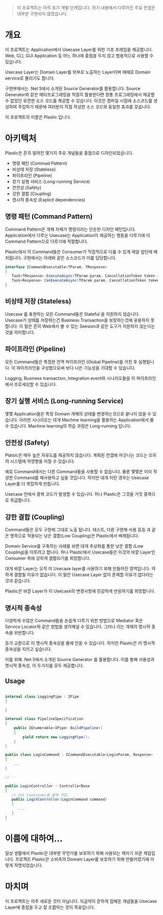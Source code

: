 ﻿> 이 프로젝트는 아직 초기 개발 단계입니다. 하기 내용에서 다루어진 주요 컨셉은 대부분 구현되지 않았습니다.

# 개요
이 프로젝트는 Application에서 Usecase Layer를 위한 기초 프레임을 제공합니다.
Web, CLI, GUI Application 등 어느 하나에 중점을 두지 않고 범용적으로 사용할 수 있습니다.

Usecase Layer는 Domain Layer를 외부로 노출하는 Layer이며 때때로 Domain service로 불리기도 합니다.

구현부에서는 .Net 5에서 소개된 Source Generator를 활용합니다.
Source Generator와 같은 메타프로그래밍을 적절히 활용한다면 정통 프로그래밍에서 제공할 수 없었던 유연한 소스 코드를 제공할 수 있습니다.
이것은 컴파일 시점에 소스코드를 생성하여 주입하기 때문에 여러분이 직접 작성한 소스 코드와 동일한 효과를 갖습니다.


이 프로젝트의 이름은 Plastic 입니다.

# 아키텍처
Plastic은 흔히 알려진 몇가지 주요 개념들을 중점으로 디자인되었습니다.

* 명령 패턴 (Commad Pattern)
* 비상태 저장 (Stateless)
* 파이프라인 (Pipeline)
* 장기 실행 서비스 (Long-running Service)
* 안전성 (Safety)
* 강한 결합 (Coupling)
* 명시적 종속성 (Explicit dependencies)

## 명령 패턴 (Command Pattern)
Command Pattern은 개체 자체가 명령이라는 단순한 디자인 패턴입니다.
Application에서 다루는 Usecase는 Application이 제공하는 행동을 다루기에 이 Command Pattern으로 다루기에 적절합니다.

Plastic에서 이 Command들은 Consumer가 직접적으로 다룰 수 있게 제일 앞단에 배치됩니다.
구현에서는 아래와 같은 소스코드가 이를 담당합니다.

```cs
interface ICommandExecutable<TParam, TResponse>
{
   Task<TResponse> ExecuteAsync(TParam param, CancellationToken token = default);
   Task<Response> CanExecuteAsync(TParam param, CancellationToken token = default);
}
```

## 비상태 저장 (Stateless)
Usecase 를 표현하는 모든 Command들은 Stateful 을 지원하지 않습니다.
Usecase가 상태를 저장하는건 Business Transaction을 보장하는것에 유용하지 못합니다.
이 말은 흔히 Web에서 볼 수 있는 Seesion과 같은 도구가 지원하지 않는다는 것을 의미합니다.

## 파이프라인 (Pipeline)
모든 Command들은 특정한 전역 파이프라인 (Global Pipeline)을 거친 후 실행됩니다.
이 파이프라인을 구성함으로써 보다 나은 기능성을 기대할 수 있습니다.

Logging, Business transaction, Integration event와 시나리오들을 이 파이프라인에서 프로세싱할 수 있습니다.

## 장기 실행 서비스 (Long-running Service)
몇몇 Application들은 특정 Domain 개체의 상태를 변경하는것으로 끝나지 않을 수 있습니다.
이러한 시나리오는 대개 Machine learning을 활용하는 Application에서 볼 수 있습니다.
Machine learning의 학습 과정은 Long-running 입니다.

## 안전성 (Safety)
Platsic은 매우 높은 자유도를 제공하지 않습니다.
계획된 컨셉에 어긋나는 코드는 오히려 시스템에 악영향을 미칠 수 있습니다.

예로 Command에서는 다른 Command들을 사용할 수 없습니다.
물론 몇몇은 이미 작성한 Command를 재사용하고 싶을 것입니다.
하지만 대개 이런 경우는 Usecase Layer를 더 복잡하게 만듭니다.

Usecase 안에서 중복 코드가 발생할 수 있습니다. 허나 Plastic은 그것을 거짓 중복으로 취급합니다.

## 강한 결합 (Coupling)
Command들은 모두 구현체 그대로 노출 됩니다.
테스트, 다른 구현체 사용 등등 과 같은 명목으로 적용되는 낮은 결합(Low Coupling)은 Plastic에서 배제됩니다.
 
Domain Service를 구축하는 사례를 보면 대개 추상화를 통한 낮은 결합 (Low Coupling)을 이루려고 합니다.
허나 Plastic에서 Usecase들은 이것의 바깥 Layer인 Consumer 측에 강하게 결합되기를 희망합니다.

대개 바깥 Layer는 오직 이 Usecase layer를 사용하기 위해 만들어진 영역입니다. 약하게 결합될 이유가 없습니다.
이 말은 Usecase Layer 없이 존재할 이유가 없다라는 것과 같습니다.

Plastic은 바깥 Layer가 이 Usecase의 변경사항에 민감하게 반응하기를 희망합니다.

## 명시적 종속성 
다양하게 수많은 Command들을 손쉽게 다루기 위한 방법으로 Mediator 혹은 Service Locator와 같은 방법을 생각해낼 수 있습니다.
그러나 이는 개체의 명시적 종속을 위반합니다.

등가 교환으로 이 명시적 종속성을 품에 안을 수 있습니다.
하지만 Plastic은 이 명시적 종속성을 지키고 싶습니다.

이를 위해 .Net 5에서 소개된 Source Generator 를 활용합니다.
이를 통해 사용성과 명시적 종속성, 이 두가지를 모두 제공합니다.

## Usage

```cs

internal class LoggingPipe : IPipe
{
   
}

internal class PipelineSpecification
{
    public IEnumerable<IPipe> BuildPipeline()
    {
        yield return new LoggingPipe();
    }
}

public class LoginCommand : ICommandExecutable<LoginParam, Response>
{
    ...
}

// -- 

public LoginController : ControllerBase
{
   // IoC Container를 통해 주입
   public LoginController(LoginCommand command)
   {
      ...
   }
}

```

# 이름에 대하여...
일상 생활에서 Plastic은 대부분 무언가를 보호하기 위해 사용되는 깨지기 쉬운 재질입니다.
프로젝트 Plastic은 소비측의 Domain Layer를 보호하기 위해 만들어졌기에 이렇게 작명되었습니다.


# 마치며
이 프로젝트는 아주 새로운 것이 아닙니다.
지금까지 흔하게 접해온 개념들을 Usecase Layer에 중점을 두고 잘 조합하는 것이 목표입니다.